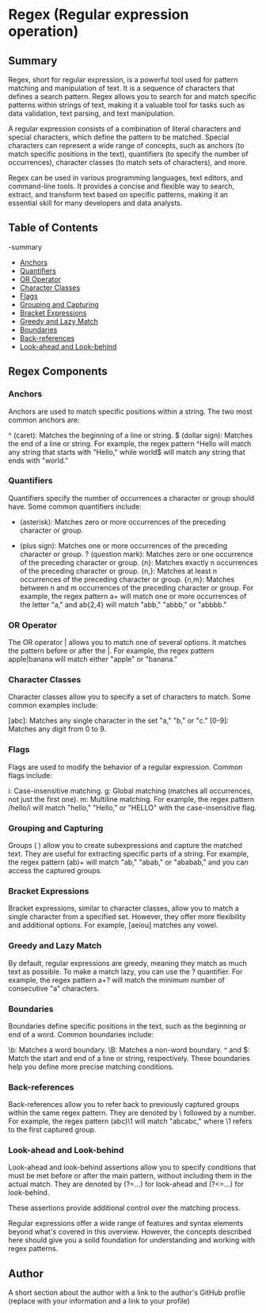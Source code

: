 # Regex (Regular expression operation)




## Summary

 Regex, short for regular expression, is a powerful tool used for pattern matching and manipulation of text. It is a sequence of characters that defines a search pattern. Regex allows you to search for and match specific patterns within strings of text, making it a valuable tool for tasks such as data validation, text parsing, and text manipulation.

A regular expression consists of a combination of literal characters and special characters, which define the pattern to be matched. Special characters can represent a wide range of concepts, such as anchors (to match specific positions in the text), quantifiers (to specify the number of occurrences), character classes (to match sets of characters), and more.

Regex can be used in various programming languages, text editors, and command-line tools. It provides a concise and flexible way to search, extract, and transform text based on specific patterns, making it an essential skill for many developers and data analysts.


## Table of Contents
-summary
- [Anchors](#anchors)
- [Quantifiers](#quantifiers)
- [OR Operator](#or-operator)
- [Character Classes](#character-classes)
- [Flags](#flags)
- [Grouping and Capturing](#grouping-and-capturing)
- [Bracket Expressions](#bracket-expressions)
- [Greedy and Lazy Match](#greedy-and-lazy-match)
- [Boundaries](#boundaries)
- [Back-references](#back-references)
- [Look-ahead and Look-behind](#look-ahead-and-look-behind)

## Regex Components

### Anchors

Anchors are used to match specific positions within a string. The two most common anchors are:

^ (caret): Matches the beginning of a line or string.
$ (dollar sign): Matches the end of a line or string.
For example, the regex pattern ^Hello will match any string that starts with "Hello," while world$ will match any string that ends with "world."

### Quantifiers

Quantifiers specify the number of occurrences a character or group should have. Some common quantifiers include:

* (asterisk): Matches zero or more occurrences of the preceding character or group.
+ (plus sign): Matches one or more occurrences of the preceding character or group.
? (question mark): Matches zero or one occurrence of the preceding character or group.
{n}: Matches exactly n occurrences of the preceding character or group.
{n,}: Matches at least n occurrences of the preceding character or group.
{n,m}: Matches between n and m occurrences of the preceding character or group.
For example, the regex pattern a+ will match one or more occurrences of the letter "a," and ab{2,4} will match "abb," "abbb," or "abbbb."




### OR Operator

The OR operator | allows you to match one of several options. It matches the pattern before or after the |. For example, the regex pattern apple|banana will match either "apple" or "banana."
### Character Classes

Character classes allow you to specify a set of characters to match. Some common examples include:

[abc]: Matches any single character in the set "a," "b," or "c."
[0-9]: Matches any digit from 0 to 9.
[^a-z]: Matches any character that is not a lowercase letter.
Character classes can be combined and modified to create more complex patterns. For instance, [a-zA-Z] matches any uppercase or lowercase letter.
### Flags

Flags are used to modify the behavior of a regular expression. Common flags include:

i: Case-insensitive matching.
g: Global matching (matches all occurrences, not just the first one).
m: Multiline matching.
For example, the regex pattern /hello/i will match "hello," "Hello," or "HELLO" with the case-insensitive flag.



### Grouping and Capturing

Groups ( ) allow you to create subexpressions and capture the matched text. They are useful for extracting specific parts of a string. For example, the regex pattern (ab)+ will match "ab," "abab," or "ababab," and you can access the captured groups.
### Bracket Expressions

Bracket expressions, similar to character classes, allow you to match a single character from a specified set. However, they offer more flexibility and additional options. For example, [aeiou] matches any vowel.
### Greedy and Lazy Match

By default, regular expressions are greedy, meaning they match as much text as possible. To make a match lazy, you can use the ? quantifier. For example, the regex pattern a+? will match the minimum number of consecutive "a" characters.
### Boundaries

Boundaries define specific positions in the text, such as the beginning or end of a word. Common boundaries include:

\b: Matches a word boundary.
\B: Matches a non-word boundary.
^ and $: Match the start and end of a line or string, respectively.
These boundaries help you define more precise matching conditions.

### Back-references

Back-references allow you to refer back to previously captured groups within the same regex pattern. They are denoted by \ followed by a number. For example, the regex pattern (abc)\1 will match "abcabc," where \1 refers to the first captured group.

### Look-ahead and Look-behind


Look-ahead and look-behind assertions allow you to specify conditions that must be met before or after the main pattern, without including them in the actual match. They are denoted by (?=...) for look-ahead and (?<=...) for look-behind.

These assertions provide additional control over the matching process.

Regular expressions offer a wide range of features and syntax elements beyond what's covered in this overview. However, the concepts described here should give you a solid foundation for understanding and working with regex patterns.
## Author

A short section about the author with a link to the author's GitHub profile (replace with your information and a link to your profile)
